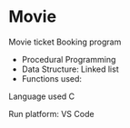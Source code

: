 # Movie

Movie ticket Booking program
* Procedural Programming
* Data Structure: Linked list
* Functions used:


Language used C

Run platform: VS Code
